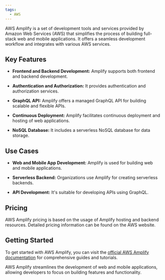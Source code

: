 ```yaml
---
tags:
  - AWS
---
```


AWS Amplify is a set of development tools and services provided by Amazon Web Services (AWS) that simplifies the process of building full-stack web and mobile applications. It offers a seamless development workflow and integrates with various AWS services.

## Key Features

- **Frontend and Backend Development:** Amplify supports both frontend and backend development.

- **Authentication and Authorization:** It provides authentication and authorization services.

- **GraphQL API:** Amplify offers a managed GraphQL API for building scalable and flexible APIs.

- **Continuous Deployment:** Amplify facilitates continuous deployment and hosting of web applications.

- **NoSQL Database:** It includes a serverless NoSQL database for data storage.

## Use Cases

- **Web and Mobile App Development:** Amplify is used for building web and mobile applications.

- **Serverless Backend:** Organizations use Amplify for creating serverless backends.

- **API Development:** It's suitable for developing APIs using GraphQL.

## Pricing

AWS Amplify pricing is based on the usage of Amplify hosting and backend resources. Detailed pricing information can be found on the AWS website.

## Getting Started

To get started with AWS Amplify, you can visit the [official AWS Amplify documentation](https://docs.aws.amazon.com/amplify/latest/userguide/welcome.html) for comprehensive guides and tutorials.

AWS Amplify streamlines the development of web and mobile applications, allowing developers to focus on building features and functionality.
